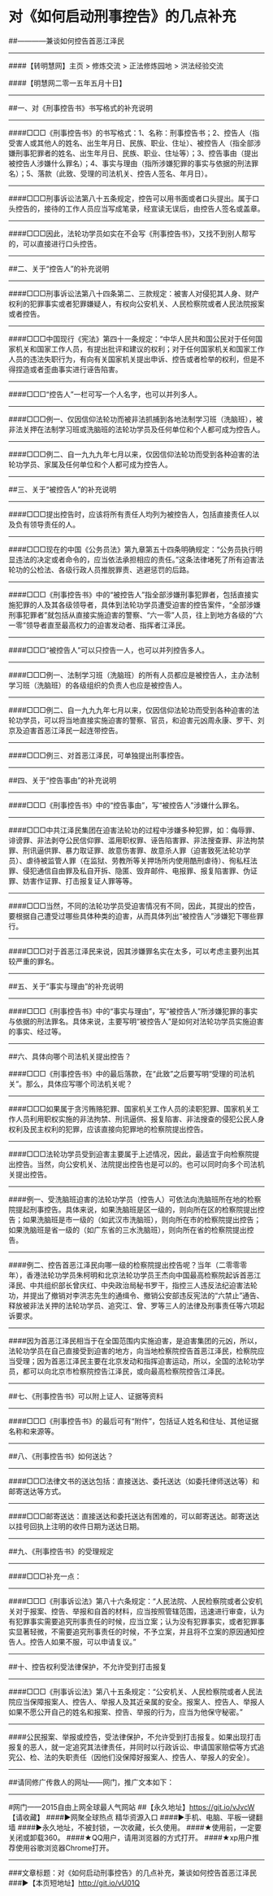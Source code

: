 # 对《如何启动刑事控告》的几点补充
##————兼谈如何控告首恶江泽民
***
####【转明慧网】主页 > 修炼交流 > 正法修炼园地 > 洪法经验交流

####【明慧网二零一五年五月十日】
***
##一、对《刑事控告书》书写格式的补充说明
***
####□□□《刑事控告书》的书写格式：1、名称：刑事控告书；2、控告人（指受害人或其他人的姓名、出生年月日、民族、职业、住址）、被控告人（指全部涉嫌刑事犯罪者的姓名、出生年月日、民族、职业、住址等）；3、控告事由（提出被控告人涉嫌什么罪名）；4、事实与理由（指所涉嫌犯罪的事实与依据的刑法罪名）；5、落款（此致、受理的司法机关、控告人签名、年月日）。
***
####□□□刑事诉讼法第八十五条规定，控告可以用书面或者口头提出。属于口头控告的，接待的工作人员应当写成笔录，经宣读无误后，由控告人签名或盖章。
***
####□□□因此，法轮功学员如实在不会写《刑事控告书》，又找不到别人帮写的，可以直接进行口头控告。
***
##二、关于“控告人”的补充说明
***
####□□□刑事诉讼法第八十四条第二、三款规定：被害人对侵犯其人身、财产权利的犯罪事实或者犯罪嫌疑人，有权向公安机关、人民检察院或者人民法院报案或者控告。
***
####□□□中国现行《宪法》第四十一条规定：“中华人民共和国公民对于任何国家机关和国家工作人员，有提出批评和建议的权利；对于任何国家机关和国家工作人员的违法失职行为，有向有关国家机关提出申诉、控告或者检举的权利，但是不得捏造或者歪曲事实进行诬告陷害。
***
####□□□“控告人”一栏可写一个人名字，也可以并列多人。
***
####□□□例一、仅因信仰法轮功而被非法抓捕到各地法制学习班（洗脑班），被非法关押在法制学习班或洗脑班的法轮功学员及任何单位和个人都可成为控告人。
***
####□□□例二、自一九九九年七月以来，仅因信仰法轮功而受到各种迫害的法轮功学员、家属及任何单位和个人都可成为控告人。
***
##三、关于“被控告人”的补充说明
***
####□□□提出控告时，应该将所有责任人均列为被控告人，包括直接责任人以及负有领导责任的人。
***
####□□□现在的中国《公务员法》第九章第五十四条明确规定：“公务员执行明显违法的决定或者命令的，应当依法承担相应的责任。”这条法律堵死了所有迫害法轮功的公检法、各级行政人员推脱罪责、逃避惩罚的后路。
***
####□□□《刑事控告书》中的“被控告人”指全部涉嫌刑事犯罪者，包括直接实施犯罪的人及其各级领导者，具体到法轮功学员遭受迫害的控告案件，“全部涉嫌刑事犯罪者”就包括从直接实施迫害的警察、“六一零”人员，往上到地方各级的“六一零”领导者直至最高权力的迫害发动者、指挥者江泽民。
***
####□□□“被控告人”可以只控告一人，也可以并列控告多人。
***
####□□□例一、法制学习班（洗脑班）的所有人员都应是被控告人，主办法制学习班（洗脑班）的各级组织的负责人也应是被控告人。
***
####□□□例二、自一九九九年七月以来，仅因信仰法轮功而受到各种迫害的法轮功学员，可以将当地直接实施迫害的警察、官员，和迫害元凶周永康、罗干、刘京及迫害首恶江泽民一起连带控告。
***
####□□□例三、对首恶江泽民，可单独提出刑事控告。
***
##四、关于“控告事由”的补充说明
***
####□□□《刑事控告书》中的“控告事由”，写“被控告人”涉嫌什么罪名。
***
####□□□中共江泽民集团在迫害法轮功的过程中涉嫌多种犯罪，如：侮辱罪、诽谤罪、非法剥夺公民信仰罪、滥用职权罪、诬告陷害罪、非法搜查罪、非法拘禁罪、刑讯逼供罪、暴力取证罪、故意伤害罪、故意杀人罪（迫害致死法轮功学员）、虐待被监管人罪（在监狱、劳教所等关押场所内使用酷刑虐待）、徇私枉法罪、侵犯通信自由罪及私自开拆、隐匿、毁弃邮件、电报罪、报复陷害罪、伪证罪、妨害作证罪、打击报复证人罪等等。
***
####□□□当然，不同的法轮功学员受迫害情况有不同，因此，其提出的控告，要根据自己遭受过哪些具体种类的迫害，从而具体列出“被控告人”涉嫌犯下哪些罪行。
***
####□□□对于首恶江泽民来说，因其涉嫌罪名实在太多，可以考虑主要列出其较严重的罪名。
***
##五、关于“事实与理由”的补充说明
***
####□□□《刑事控告书》中的“事实与理由”，写“被控告人”所涉嫌犯罪的事实与依据的刑法罪名。具体来说，主要写明“被控告人”是如何对法轮功学员实施迫害的事实、经过等。
***
##六、具体向哪个司法机关提出控告？

####□□□《刑事控告书》中的最后落款，在“此致”之后要写明“受理的司法机关”。那么，具体应写哪个司法机关呢？
***
####□□□如果属于贪污贿赂犯罪、国家机关工作人员的渎职犯罪、国家机关工作人员利用职权实施的非法拘禁、刑讯逼供、报复陷害、非法搜查的侵犯公民人身权利及民主权利的犯罪，应该直接向犯罪地的检察院提出控告。
***
####□□□法轮功学员受到迫害主要属于上述情况，因此，最适宜于向检察院提出控告。当然，向公安机关、法院提出控告也是可以的。也可以同时向多个司法机关提出控告。
***
####例一、受洗脑班迫害的法轮功学员（控告人）可依法向洗脑班所在地的检察院提起刑事控告。具体来说，如果洗脑班是区一级的，则向所在区的检察院提出控告；如果洗脑班是市一级的（如武汉市洗脑班），则向所在市的检察院提出控告；如果洗脑班是省一级的（如广东省的三水洗脑班），则向所在省的检察院提出控告。
***
####例二、控告首恶江泽民向哪一级的检察院提出控告呢？当年（二零零零年），香港法轮功学员朱柯明和北京法轮功学员王杰向中国最高检察院起诉首恶江泽民、中共组织部长曾庆红、中央政治局秘书罗干，指控三人违反法纪迫害法轮功，并提出了撤销对李洪志先生的通缉令、撤销公安部违反宪法的“六禁止”通告、释放被非法关押的法轮功学员、追究江、曾、罗等三人的法律及刑事责任等六项起诉要求。
***
####因为首恶江泽民相当于在全国范围内实施迫害，是迫害集团的元凶，所以，法轮功学员在自己直接受到迫害的地方，向当地检察院控告首恶江泽民，检察院应当受理；因为首恶江泽民主要在北京发动和指挥迫害运动，所以，全国的法轮功学员，都可以向北京市检察院控告江泽民，或向最高检察院控告江泽民。
***
##七、《刑事控告书》可以附上证人、证据等资料
***
####□□□《刑事控告书》的最后可有“附件”，包括证人姓名和住址、其他证据名称和来源等。
***
##八、《刑事控告书》如何送达？
***
####□□□法律文书的送达包括：直接送达、委托送达（如委托律师送达等）和邮寄送达等方式。
***
####□□□邮寄送达：直接送达和委托送达有困难的，可以邮寄送达。邮寄送达以挂号回执上注明的收件日期为送达日期。
***
##九、《刑事控告书》的受理规定
***
####□□□补充一点：
***
####□□□《刑事诉讼法》第八十六条规定：“人民法院、人民检察院或者公安机关对于报案、控告、举报和自首的材料，应当按照管辖范围，迅速进行审查，认为有犯罪事实需要追究刑事责任的时候，应当立案；认为没有犯罪事实，或者犯罪事实显著轻微，不需要追究刑事责任的时候，不予立案，并且将不立案的原因通知控告人。控告人如果不服，可以申请复议。”
***
##十、控告权利受法律保护，不允许受到打击报复
***
####□□□《刑事诉讼法》第八十五条规定：“公安机关、人民检察院或者人民法院应当保障报案人、控告人、举报人及其近亲属的安全。报案人、控告人、举报人如果不愿公开自己的姓名和报案、控告、举报的行为，应当为他保守秘密。”
***
####公民报案、举报或控告，受法律保护，不允许受到打击报复。如果出现打击报复的恶人，就一定追究其法律责任，并同时以行政诉讼、申请国家赔偿等方式追究公、检、法的失职责任（因他们没保障好报案人、控告人、举报人的安全）。
***
##请同修广传救人的网址——网门，推广文本如下：
***
#网门——2015自由上网全球最人气网站
##【永久地址】https://git.io/vJvcW 【请收藏】
####►网聚全球热点 精华资源入口
####►手机、电脑、平板一键翻墙
####►永久地址，不被封锁，一次收藏，长久使用。
####★使用前，一定要关闭或卸载360。
####★QQ用户，请用浏览器的方式打开。
####★xp用户推荐使用谷歌浏览器Chrome打开。
***
###文章标题：对《如何启动刑事控告》的几点补充，兼谈如何控告首恶江泽民
###►【本页短地址】http://git.io/vU01Q
